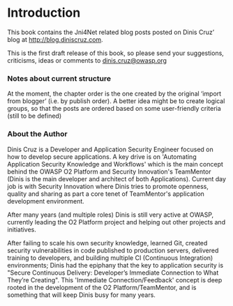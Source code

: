 # Introduction

This book contains the Jni4Net related blog posts posted on Dinis Cruz’ blog at http://blog.diniscruz.com.

This is the first draft release of this book, so please send your suggestions, criticisms, ideas or comments to dinis.cruz@owasp.org

### Notes about current structure

At the moment, the chapter order is the one created by the original ‘import from blogger’ (i.e. by publish order). A better idea might be to create logical groups, so that the posts are ordered based on some user-friendly criteria (still to be defined)

### About the Author

Dinis Cruz is a Developer and Application Security Engineer focused on how to develop secure applications. A key drive is on 'Automating Application Security Knowledge and Workflows' which is the main concept behind the OWASP O2 Platform and Security Innovation's TeamMentor (Dinis is the main developer and architect of both Applications). Current day job is with Security Innovation where Dinis tries to promote openness, quality and sharing as part a core tenet of TeamMentor's application development environment.

After many years (and multiple roles) Dinis is still very active at OWASP, currently leading the O2 Platform project and helping out other projects and initiatives.

After failing to scale his own security knowledge, learned Git, created security vulnerabilities in code published to production servers, delivered training to developers, and building multiple CI (Continuous Integration) environments; Dinis had the epiphany that the key to application security is "Secure Continuous Delivery: Developer’s Immediate Connection to What They’re Creating". This 'Immediate Connection/Feedback' concept is deep rooted in the development of the O2 Platform/TeamMentor, and is something that will keep Dinis busy for many years.
